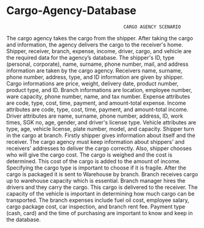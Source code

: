 # Cargo-Agency-Database

                                               CARGO AGENCY SCENARIO
The cargo agency takes the cargo from the shipper. After taking the cargo and information, the agency delivers the cargo to the receiver's home.
Shipper, receiver, branch, expense, income, driver, cargo, and vehicle are the required data for the agency’s database. The shipper's ID, type (personal, corporate), name, surname, phone number, mail, and address information are taken by the cargo agency. Receivers name, surname, phone number, address, type, and ID information are given by shipper. Cargo informations are price, weight, delivery date, product number, product type, and ID. Branch informations are location, employee number, ware capacity, phone number, name, and tax number. Expense attributes are code, type, cost, time, payment, and amount-total expense. Income attributes are code, type, cost, time, payment, and amount-total income. Driver attributes are name, surname, phone number, address, ID, work times, SGK no, age, gender, and driver's license type. Vehicle attributes are type, age, vehicle license, plate number, model, and capacity.
Shipper turn in the cargo at branch. Firstly shipper gives information about itself and the receiver. The cargo agency must keep information about shippers' and receivers' addresses to deliver the cargo correctly. Also, shipper chooses who will give the cargo cost.
The cargo is weighed and the cost is determined. This cost of the cargo is added to the amount of income. Specifying the cargo type is important to choose if it is fragile. After the cargo is packaged it is sent to Warehouse by branch.
Branch receives cargo up to warehouse capacity which is essential.
Branch manager hires the drivers and they carry the cargo. This cargo is delivered to the receiver.
The capacity of the vehicle is important in determining how much cargo can be transported.
The branch expenses include fuel oil cost, employee salary, cargo package cost, car inspection, and branch rent fee. Payment type (cash, card) and the time of purchasing are important to know and keep in the database.


